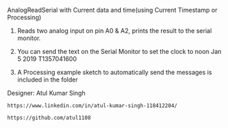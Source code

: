   AnalogReadSerial with Current data and time(using Current Timestamp or Processing)
  
  1. Reads two analog input on pin A0 & A2, prints the result to the serial monitor.
  
  2. You can send the text on the Serial Monitor to set the clock to noon Jan 5 2019
  T1357041600

  3. A Processing example sketch to automatically send the messages is included in the folder 
 
 Designer: Atul Kumar Singh

    https://www.linkedin.com/in/atul-kumar-singh-118412204/

    https://github.com/atul1108